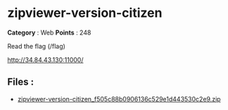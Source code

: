 # zipviewer-version-citizen

**Category** : Web
**Points** : 248

Read the flag (/flag)

http://34.84.43.130:11000/


## Files : 
 - [zipviewer-version-citizen_f505c88b0906136c529e1d443530c2e9.zip](./zipviewer-version-citizen_f505c88b0906136c529e1d443530c2e9.zip)


